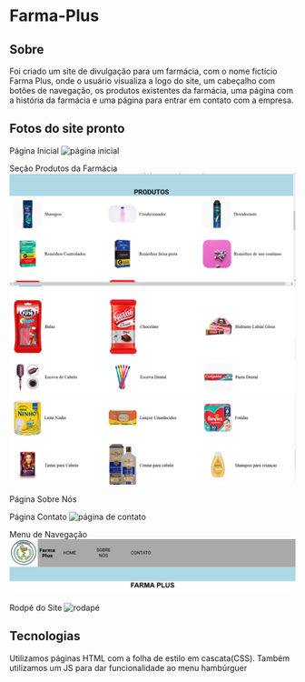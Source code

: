 # Farma-Plus

## Sobre

Foi criado um site de divulgação para um farmácia, com o nome fictício Farma Plus, onde o usuário visualiza a logo do site, um cabeçalho com botões de navegação, os produtos existentes da farmácia, uma página com a história da farmácia e uma página para entrar em contato com a empresa.

## Fotos do site pronto

Página Inicial
![página inicial](imagem)

Seção Produtos da Farmácia
![seção produtos 1](./assets/img/site-pronto/section-produtos-1.png)
![seção produtos 2](./assets/img/site-pronto/section-produtos-2.png)
![seção produtos 3](./assets/img/site-pronto/section-produtos-3.png)

Página Sobre Nós
![]()

Página Contato
![página de contato]()

Menu de Navegação
![cabeçalho do site](./assets/img/site-pronto/site-header.png)

Rodpé do Site
![rodapé]()





## Tecnologias

Utilizamos páginas HTML com a folha de estilo em cascata(CSS). Também utilizamos um JS para dar funcionalidade ao menu hambúrguer
